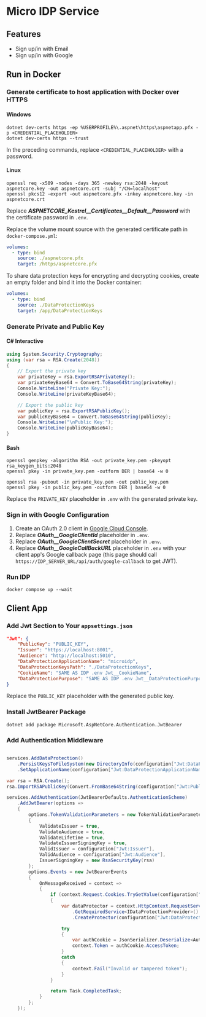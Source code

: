# Micro IDP Service

## Features

- Sign up/in with Email
- Sign up/in with Google

## Run in Docker

### Generate certificate to host application with Docker over HTTPS

#### Windows

```shell
dotnet dev-certs https -ep %USERPROFILE%\.aspnet\https\aspnetapp.pfx -p <CREDENTIAL_PLACEHOLDER>
dotnet dev-certs https --trust
```

In the preceding commands, replace `<CREDENTIAL_PLACEHOLDER>` with a password.

#### Linux

```shell
openssl req -x509 -nodes -days 365 -newkey rsa:2048 -keyout aspnetcore.key -out aspnetcore.crt -subj "/CN=localhost"
openssl pkcs12 -export -out aspnetcore.pfx -inkey aspnetcore.key -in aspnetcore.crt
```

Replace **_ASPNETCORE_Kestrel\_\_Certificates\_\_Default\_\_Password_** with the certificate password in `.env`.

Replace the volume mount source with the generated certificate path in `docker-compose.yml`:

```yml
volumes:
  - type: bind
    source: ./aspnetcore.pfx
    target: /https/aspnetcore.pfx
```

To share data protection keys for encrypting and decrypting cookies, create an empty folder and bind it into the Docker container:

```yml
volumes:
  - type: bind
    source: ./DataProtectionKeys
    target: /app/DataProtectionKeys
```

### Generate Private and Public Key

#### C# Interactive

```csharp
using System.Security.Cryptography;
using (var rsa = RSA.Create(2048))
{
    // Export the private key
    var privateKey = rsa.ExportRSAPrivateKey();
    var privateKeyBase64 = Convert.ToBase64String(privateKey);
    Console.WriteLine("Private Key:");
    Console.WriteLine(privateKeyBase64);

    // Export the public key
    var publicKey = rsa.ExportRSAPublicKey();
    var publicKeyBase64 = Convert.ToBase64String(publicKey);
    Console.WriteLine("\nPublic Key:");
    Console.WriteLine(publicKeyBase64);
}
```

#### Bash

```shell
openssl genpkey -algorithm RSA -out private_key.pem -pkeyopt rsa_keygen_bits:2048
openssl pkey -in private_key.pem -outform DER | base64 -w 0

openssl rsa -pubout -in private_key.pem -out public_key.pem
openssl pkey -in public_key.pem -outform DER | base64 -w 0
```

Replace the `PRIVATE_KEY` placeholder in `.env` with the generated private key.

### Sign in with Google Configuration

1. Create an OAuth 2.0 client in [Google Cloud Console](https://console.cloud.google.com).
2. Replace **_OAuth\_\_GoogleClientId_** placeholder in `.env`.
3. Replace **_OAuth\_\_GoogleClientSecret_** placeholder in `.env`.
4. Replace **_OAuth\_\_GoogleCallBackURL_** placeholder in `.env` with your client app's Google callback page (this page should call `https://IDP_SERVER_URL/api/auth/google-callback` to get JWT).

### Run IDP

```shell
docker compose up --wait
```

## Client App

### Add Jwt Section to Your `appsettings.json`

```json
"Jwt": {
    "PublicKey": "PUBLIC_KEY",
    "Issuer": "https://localhost:8001",
    "Audience": "http://localhost:5010",
    "DataProtectionApplicationName": "microidp",
    "DataProtectionKeysPath": "./DataProtectionKeys",
    "CookieName": "SAME AS IDP .env Jwt__CookieName",
    "DataProtectionPurpose": "SAME AS IDP .env Jwt__DataProtectionPurpose"
}
```

Replace the `PUBLIC_KEY` placeholder with the generated public key.

### Install JwtBearer Package

```shell
dotnet add package Microsoft.AspNetCore.Authentication.JwtBearer
```

### Add Authentication Middleware

```csharp

services.AddDataProtection()
	.PersistKeysToFileSystem(new DirectoryInfo(configuration["Jwt:DataProtectionKeysPath"] ?? ""))
	.SetApplicationName(configuration["Jwt:DataProtectionApplicationName"] ?? "");

var rsa = RSA.Create();
rsa.ImportRSAPublicKey(Convert.FromBase64String(configuration["Jwt:PublicKey"] ?? ""), out _);

services.AddAuthentication(JwtBearerDefaults.AuthenticationScheme)
    .AddJwtBearer(options =>
    {
        options.TokenValidationParameters = new TokenValidationParameters
        {
            ValidateIssuer = true,
            ValidateAudience = true,
            ValidateLifetime = true,
            ValidateIssuerSigningKey = true,
            ValidIssuer = configuration["Jwt:Issuer"],
            ValidAudience = configuration["Jwt:Audience"],
            IssuerSigningKey = new RsaSecurityKey(rsa)
        };
        options.Events = new JwtBearerEvents
        {
            OnMessageReceived = context =>
            {
                if (context.Request.Cookies.TryGetValue(configuration["Jwt:CookieName"], out var encryptedToken))
                {
                    var dataProtector = context.HttpContext.RequestServices
                        .GetRequiredService<IDataProtectionProvider>()
                        .CreateProtector(configuration["Jwt:DataProtectionPurpose"]);

                    try
                    {
                        var authCookie = JsonSerializer.Deserialize<AuthCookie>(dataProtector.Unprotect(encryptedToken));
                        context.Token = authCookie.AccessToken;
                    }
                    catch
                    {
                        context.Fail("Invalid or tampered token");
                    }
                }

                return Task.CompletedTask;
            }
        };
    });
```
